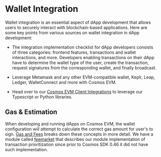 # Wallet Integration

Wallet integration is an essential aspect of dApp development that allows users to securely interact with blockchain-based
applications. Here are some key points from various sources on wallet integration in dApp development:

- The integration implementation checklist for dApp developers consists of three categories: frontend features,
transactions and wallet interactions, and more. Developers enabling transactions on their dApp have to determine
the wallet type of the user, create the transaction, request signatures from the corresponding wallet, and finally broadcast.

- Leverage Metamask and any other EVM-compatible wallet, Keplr, Leap, Ledger, WalletConnect and more with Cosmos EVM.

- Head over to our [Cosmos EVM Client Integrations](./../../develop/tools/client-integrations)
  to leverage our Typescript or Python libraries.

## Gas & Estimation

When developing and running dApps on Cosmos EVM, the wallet configuration will attempt to calculate the correct gas amount
for user's to sign. [Gas and Fees](./../../../protocol/concepts/gas-and-fees) breaks down these concepts in more detail.
We have a module called [feemarket](./../../../protocol/modules/feemarket#concepts) that describes our module implementation
of transaction prioritization since prior to Cosmos SDK 0.46 it did not have such implementation.
